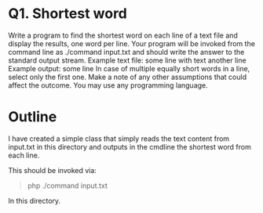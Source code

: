 Q1. Shortest word
=================

Write a program to find the shortest word on each line of a text file and display the results, one word per line.
Your program will be invoked from the command line as ./command input.txt and should write the answer
to the standard output stream.
Example text file: some line with text
another line
Example output: some
line
In case of multiple equally short words in a line, select only the first one.
Make a note of any other assumptions that could affect the outcome.
You may use any programming language.

Outline
=======

I have created a simple class that simply reads the text content from input.txt in this directory and outputs in the cmdline the shortest word from each line.

This should be invoked via:

> php ./command input.txt

In this directory.